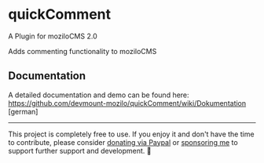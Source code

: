 quickComment
============

A Plugin for moziloCMS 2.0

Adds commenting functionality to moziloCMS

## Documentation
A detailed documentation and demo can be found here:  
https://github.com/devmount-mozilo/quickComment/wiki/Dokumentation [german]

---

This project is completely free to use. If you enjoy it and don't have the time to contribute, please consider [donating via Paypal](https://paypal.me/devmount) or [sponsoring me](https://github.com/sponsors/devmount) to support further support and development. :green_heart:
